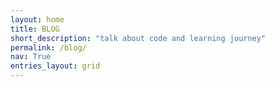```yaml
---
layout: home
title: BLOG
short_description: "talk about code and learning journey" 
permalink: /blog/ 
nav: True 
entries_layout: grid
---
```


